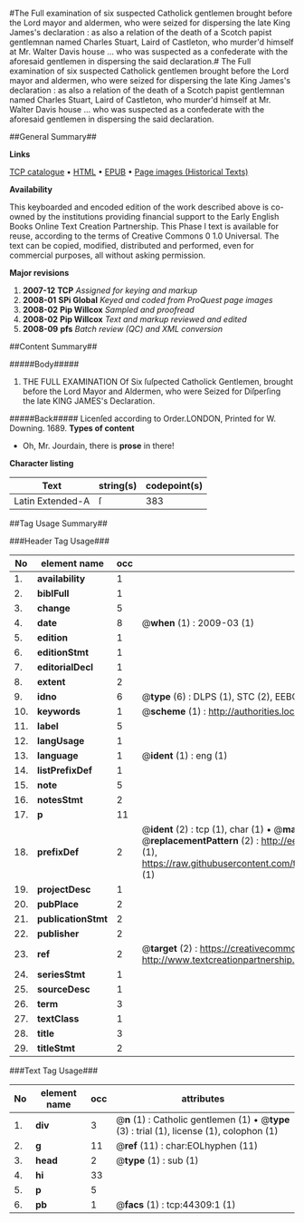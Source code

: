 #The Full examination of six suspected Catholick gentlemen brought before the Lord mayor and aldermen, who were seized for dispersing the late King James's declaration : as also a relation of the death of a Scotch papist gentlemnan named Charles Stuart, Laird of Castleton, who murder'd himself at Mr. Walter Davis house ... who was suspected as a confederate with the aforesaid gentlemen in dispersing the said declaration.#
The Full examination of six suspected Catholick gentlemen brought before the Lord mayor and aldermen, who were seized for dispersing the late King James's declaration : as also a relation of the death of a Scotch papist gentlemnan named Charles Stuart, Laird of Castleton, who murder'd himself at Mr. Walter Davis house ... who was suspected as a confederate with the aforesaid gentlemen in dispersing the said declaration.

##General Summary##

**Links**

[TCP catalogue](http://www.ota.ox.ac.uk/tcp/)  • 
[HTML](http://tei.it.ox.ac.uk/tcp/Texts-HTML/free/A40/A40611.html)  • 
[EPUB](http://tei.it.ox.ac.uk/tcp/Texts-EPUB/free/A40/A40611.epub) • 
[Page images (Historical Texts)](https://data.historicaltexts.jisc.ac.uk/view?pubId=eebo-09876919e&pageId=eebo-09876919e-44309-1)

**Availability**

This keyboarded and encoded edition of the
	       work described above is co-owned by the institutions
	       providing financial support to the Early English Books
	       Online Text Creation Partnership. This Phase I text is
	       available for reuse, according to the terms of Creative
	       Commons 0 1.0 Universal. The text can be copied,
	       modified, distributed and performed, even for
	       commercial purposes, all without asking permission.

**Major revisions**

1. __2007-12__ __TCP__ *Assigned for keying and markup*
1. __2008-01__ __SPi Global__ *Keyed and coded from ProQuest page images*
1. __2008-02__ __Pip Willcox__ *Sampled and proofread*
1. __2008-02__ __Pip Willcox__ *Text and markup reviewed and edited*
1. __2008-09__ __pfs__ *Batch review (QC) and XML conversion*

##Content Summary##

#####Body#####

1. THE FULL EXAMINATION Of Six ſuſpected Catholick Gentlemen, brought before the Lord Mayor and Aldermen, who were Seized for Diſperſing the late KING JAMES's Declaration.

#####Back#####
Licenſed according to Order.LONDON, Printed for W. Downing. 1689.
**Types of content**

  * Oh, Mr. Jourdain, there is **prose** in there!

**Character listing**


|Text|string(s)|codepoint(s)|
|---|---|---|
|Latin Extended-A|ſ|383|

##Tag Usage Summary##

###Header Tag Usage###

|No|element name|occ|attributes|
|---|---|---|---|
|1.|__availability__|1||
|2.|__biblFull__|1||
|3.|__change__|5||
|4.|__date__|8| @__when__ (1) : 2009-03 (1)|
|5.|__edition__|1||
|6.|__editionStmt__|1||
|7.|__editorialDecl__|1||
|8.|__extent__|2||
|9.|__idno__|6| @__type__ (6) : DLPS (1), STC (2), EEBO-CITATION (1), OCLC (1), VID (1)|
|10.|__keywords__|1| @__scheme__ (1) : http://authorities.loc.gov/ (1)|
|11.|__label__|5||
|12.|__langUsage__|1||
|13.|__language__|1| @__ident__ (1) : eng (1)|
|14.|__listPrefixDef__|1||
|15.|__note__|5||
|16.|__notesStmt__|2||
|17.|__p__|11||
|18.|__prefixDef__|2| @__ident__ (2) : tcp (1), char (1)  •  @__matchPattern__ (2) : ([0-9\-]+):([0-9IVX]+) (1), (.+) (1)  •  @__replacementPattern__ (2) : http://eebo.chadwyck.com/downloadtiff?vid=$1&page=$2 (1), https://raw.githubusercontent.com/textcreationpartnership/Texts/master/tcpchars.xml#$1 (1)|
|19.|__projectDesc__|1||
|20.|__pubPlace__|2||
|21.|__publicationStmt__|2||
|22.|__publisher__|2||
|23.|__ref__|2| @__target__ (2) : https://creativecommons.org/publicdomain/zero/1.0/ (1), http://www.textcreationpartnership.org/docs/. (1)|
|24.|__seriesStmt__|1||
|25.|__sourceDesc__|1||
|26.|__term__|3||
|27.|__textClass__|1||
|28.|__title__|3||
|29.|__titleStmt__|2||


###Text Tag Usage###

|No|element name|occ|attributes|
|---|---|---|---|
|1.|__div__|3| @__n__ (1) : Catholic gentlemen (1)  •  @__type__ (3) : trial (1), license (1), colophon (1)|
|2.|__g__|11| @__ref__ (11) : char:EOLhyphen (11)|
|3.|__head__|2| @__type__ (1) : sub (1)|
|4.|__hi__|33||
|5.|__p__|5||
|6.|__pb__|1| @__facs__ (1) : tcp:44309:1 (1)|
